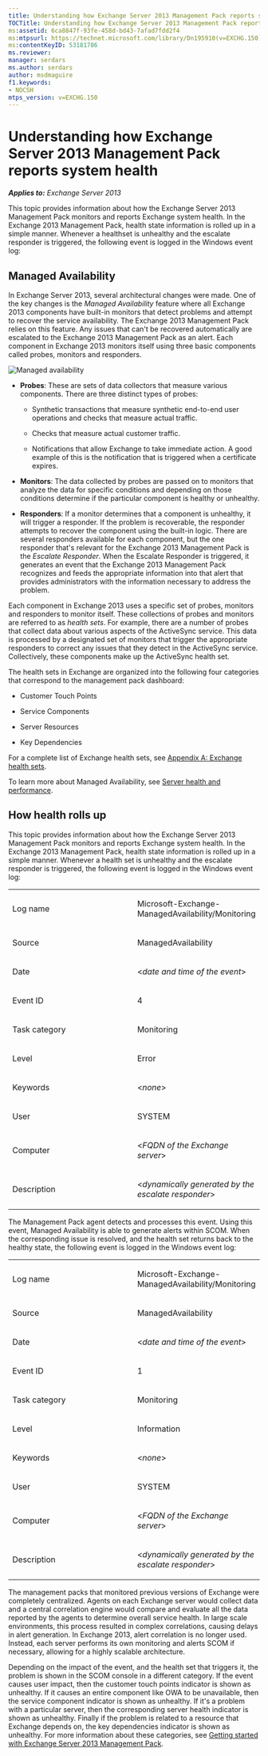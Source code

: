 ```yaml
---
title: Understanding how Exchange Server 2013 Management Pack reports system health
TOCTitle: Understanding how Exchange Server 2013 Management Pack reports system health
ms:assetid: 6ca8847f-93fe-458d-bd43-7afad7fdd2f4
ms:mtpsurl: https://technet.microsoft.com/library/Dn195910(v=EXCHG.150)
ms:contentKeyID: 53181786
ms.reviewer: 
manager: serdars
ms.author: serdars
author: msdmaguire
f1.keywords:
- NOCSH
mtps_version: v=EXCHG.150
---
```


# Understanding how Exchange Server 2013 Management Pack reports system health

_**Applies to:** Exchange Server 2013_

This topic provides information about how the Exchange Server 2013 Management Pack monitors and reports Exchange system health. In the Exchange 2013 Management Pack, health state information is rolled up in a simple manner. Whenever a healthset is unhealthy and the escalate responder is triggered, the following event is logged in the Windows event log:

## Managed Availability

In Exchange Server 2013, several architectural changes were made. One of the key changes is the *Managed Availability* feature where all Exchange 2013 components have built-in monitors that detect problems and attempt to recover the service availability. The Exchange 2013 Management Pack relies on this feature. Any issues that can't be recovered automatically are escalated to the Exchange 2013 Management Pack as an alert. Each component in Exchange 2013 monitors itself using three basic components called probes, monitors and responders.

![Managed availability](images/Dn195910.dd5febae-d05e-4089-a3f5-1691b2d9a3d7(EXCHG.150).png "Managed availability")

- **Probes**: These are sets of data collectors that measure various components. There are three distinct types of probes:

  - Synthetic transactions that measure synthetic end-to-end user operations and checks that measure actual traffic.

  - Checks that measure actual customer traffic.

  - Notifications that allow Exchange to take immediate action. A good example of this is the notification that is triggered when a certificate expires.

- **Monitors**: The data collected by probes are passed on to monitors that analyze the data for specific conditions and depending on those conditions determine if the particular component is healthy or unhealthy.

- **Responders**: If a monitor determines that a component is unhealthy, it will trigger a responder. If the problem is recoverable, the responder attempts to recover the component using the built-in logic. There are several responders available for each component, but the one responder that's relevant for the Exchange 2013 Management Pack is the *Escalate Responder*. When the Escalate Responder is triggered, it generates an event that the Exchange 2013 Management Pack recognizes and feeds the appropriate information into that alert that provides administrators with the information necessary to address the problem.

Each component in Exchange 2013 uses a specific set of probes, monitors and responders to monitor itself. These collections of probes and monitors are referred to as *health sets*. For example, there are a number of probes that collect data about various aspects of the ActiveSync service. This data is processed by a designated set of monitors that trigger the appropriate responders to correct any issues that they detect in the ActiveSync service. Collectively, these components make up the ActiveSync health set.

The health sets in Exchange are organized into the following four categories that correspond to the management pack dashboard:

- Customer Touch Points

- Service Components

- Server Resources

- Key Dependencies

For a complete list of Exchange health sets, see [Appendix A: Exchange health sets](appendix-a-exchange-health-sets.md).

To learn more about Managed Availability, see [Server health and performance](../server-health-and-performance-exchange-2013-help.md).

## How health rolls up

This topic provides information about how the Exchange Server 2013 Management Pack monitors and reports Exchange system health. In the Exchange 2013 Management Pack, health state information is rolled up in a simple manner. Whenever a health set is unhealthy and the escalate responder is triggered, the following event is logged in the Windows event log:

<table>
<colgroup>
<col style="width: 50%" />
<col style="width: 50%" />
</colgroup>
<tbody>
<tr class="odd">
<td><p>Log name</p></td>
<td><p>Microsoft-Exchange-ManagedAvailability/Monitoring</p></td>
</tr>
<tr class="even">
<td><p>Source</p></td>
<td><p>ManagedAvailability</p></td>
</tr>
<tr class="odd">
<td><p>Date</p></td>
<td><p>&lt;<em>date and time of the event</em>&gt;</p></td>
</tr>
<tr class="even">
<td><p>Event ID</p></td>
<td><p>4</p></td>
</tr>
<tr class="odd">
<td><p>Task category</p></td>
<td><p>Monitoring</p></td>
</tr>
<tr class="even">
<td><p>Level</p></td>
<td><p>Error</p></td>
</tr>
<tr class="odd">
<td><p>Keywords</p></td>
<td><p>&lt;<em>none</em>&gt;</p></td>
</tr>
<tr class="even">
<td><p>User</p></td>
<td><p>SYSTEM</p></td>
</tr>
<tr class="odd">
<td><p>Computer</p></td>
<td><p>&lt;<em>FQDN of the Exchange server</em>&gt;</p></td>
</tr>
<tr class="even">
<td><p>Description</p></td>
<td><p>&lt;<em>dynamically generated by the escalate responder</em>&gt;</p></td>
</tr>
</tbody>
</table>

The Management Pack agent detects and processes this event. Using this event, Managed Availability is able to generate alerts within SCOM. When the corresponding issue is resolved, and the health set returns back to the healthy state, the following event is logged in the Windows event log:

<table>
<colgroup>
<col style="width: 50%" />
<col style="width: 50%" />
</colgroup>
<tbody>
<tr class="odd">
<td><p>Log name</p></td>
<td><p>Microsoft-Exchange-ManagedAvailability/Monitoring</p></td>
</tr>
<tr class="even">
<td><p>Source</p></td>
<td><p>ManagedAvailability</p></td>
</tr>
<tr class="odd">
<td><p>Date</p></td>
<td><p>&lt;<em>date and time of the event</em>&gt;</p></td>
</tr>
<tr class="even">
<td><p>Event ID</p></td>
<td><p>1</p></td>
</tr>
<tr class="odd">
<td><p>Task category</p></td>
<td><p>Monitoring</p></td>
</tr>
<tr class="even">
<td><p>Level</p></td>
<td><p>Information</p></td>
</tr>
<tr class="odd">
<td><p>Keywords</p></td>
<td><p>&lt;<em>none</em>&gt;</p></td>
</tr>
<tr class="even">
<td><p>User</p></td>
<td><p>SYSTEM</p></td>
</tr>
<tr class="odd">
<td><p>Computer</p></td>
<td><p>&lt;<em>FQDN of the Exchange server</em>&gt;</p></td>
</tr>
<tr class="even">
<td><p>Description</p></td>
<td><p>&lt;<em>dynamically generated by the escalate responder</em>&gt;</p></td>
</tr>
</tbody>
</table>

The management packs that monitored previous versions of Exchange were completely centralized. Agents on each Exchange server would collect data and a central correlation engine would compare and evaluate all the data reported by the agents to determine overall service health. In large scale environments, this process resulted in complex correlations, causing delays in alert generation. In Exchange 2013, alert correlation is no longer used. Instead, each server performs its own monitoring and alerts SCOM if necessary, allowing for a highly scalable architecture.

Depending on the impact of the event, and the health set that triggers it, the problem is shown in the SCOM console in a different category. If the event causes user impact, then the customer touch points indicator is shown as unhealthy. If it causes an entire component like OWA to be unavailable, then the service component indicator is shown as unhealthy. If it's a problem with a particular server, then the corresponding server health indicator is shown as unhealthy. Finally if the problem is related to a resource that Exchange depends on, the key dependencies indicator is shown as unhealthy. For more information about these categories, see [Getting started with Exchange Server 2013 Management Pack](getting-started-with-exchange-server-2013-management-pack.md).